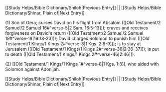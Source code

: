 [[Study Helps/Bible Dictionary/Shiloh|Previous Entry]]  ||  [[Study Helps/Bible Dictionary/Shinar, Plain of|Next Entry]]

 (1) Son of Gera; curses David on his flight from Absalom ([[Old Testament/2 Samuel/2 Samuel 16#^verse-5|2 Sam. 16:5-13]]); craves and receives forgiveness on David's return ([[Old Testament/2 Samuel/2 Samuel 19#^verse-18|19:18-23]]); David charges Solomon to punish him ([[Old Testament/1 Kings/1 Kings 2#^verse-8|1 Kgs. 2:8-9]]); is to stay at Jerusalem ([[Old Testament/1 Kings/1 Kings 2#^verse-36|2:36-37]]); is put to death ([[Old Testament/1 Kings/1 Kings 2#^verse-46|2:46]]).

 (2) [[Old Testament/1 Kings/1 Kings 1#^verse-8|1 Kgs. 1:8]], who sided with Solomon against Adonijah.

[[Study Helps/Bible Dictionary/Shiloh|Previous Entry]]  ||  [[Study Helps/Bible Dictionary/Shinar, Plain of|Next Entry]]
